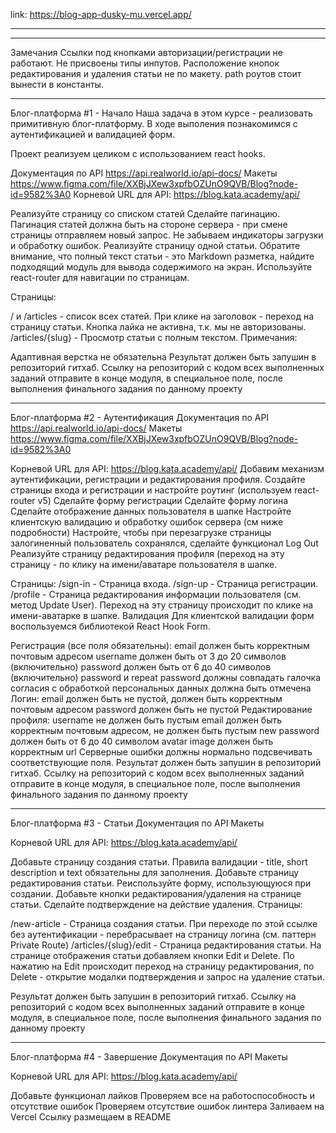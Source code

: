 link: https://blog-app-dusky-mu.vercel.app/


**********************************************************************************************************************
**********************************************************************************************************************
Замечания
Ссылки под кнопками авторизации/регистрации не работают.
Не присвоены типы инпутов.
Расположение кнопок редактирования и удаления статьи не по макету.
path роутов стоит вынести в константы.

**********************************************************************************************************************

Блог-платформа #1 - Начало
Наша задача в этом курсе - реализовать примитивную блог-платформу. В ходе выполения познакомимся 
с аутентификацией и валидацией форм.

Проект реализуем целиком с использованием react hooks.

Документация по API
https://api.realworld.io/api-docs/
Макеты
https://www.figma.com/file/XXBjJXew3xpfbOZUnO9QVB/Blog?node-id=9582%3A0
Корневой URL для API: https://blog.kata.academy/api/

Реализуйте страницу со списком статей
Сделайте пагинацию. Пагинация статей должна быть на стороне сервера - при смене страницы отправляем новый запрос. 
Не забываем индикаторы загрузки и обработку ошибок.
Реализуйте страницу одной статьи. Обратите внимание, что полный текст статьи - это Markdown разметка, найдите 
подходящий модуль для вывода содержимого на экран.
Используйте react-router для навигации по страницам.

Страницы:

/ и /articles - список всех статей. При клике на заголовок - переход на страницу статьи. Кнопка лайка не активна, 
т.к. мы не авторизованы.
/articles/{slug} - Просмотр статьи с полным текстом.
Примечания:

Адаптивная верстка не обязательна
Результат должен быть запушин в репозиторий гитхаб. Ссылку на репозиторий с кодом всех выполненных заданий 
отправите в конце модуля, в специальное поле, после выполнения финального задания по данному проекту

**********************************************************************************************************************

Блог-платформа #2 - Аутентификация
Документация по API
https://api.realworld.io/api-docs/
Макеты
https://www.figma.com/file/XXBjJXew3xpfbOZUnO9QVB/Blog?node-id=9582%3A0

Корневой URL для API: https://blog.kata.academy/api/
Добавим механизм аутентификации, регистрации и редактирования профиля.
Создайте страницы входа и регистрации и настройте роутинг (используем react-router v5)
Сделайте форму регистрации
Сделайте форму логина
Сделайте отображение данных пользователя в шапке
Настройте клиентскую валидацию и обработку ошибок сервера (см ниже подробности)
Настройте, чтобы при перезагрузке страницы залогиненный пользователь сохранялся, сделайте функционал Log Out
Реализуйте страницу редактирования профиля (переход на эту страницу - по клику на имени/аватаре пользователя в шапке.

Страницы:
/sign-in - Страница входа.
/sign-up - Страница регистрации.
/profile - Страница редактирования информации пользователя (см. метод Update User). 
Переход на эту страницу происходит по клике на имени-аватарке в шапке.
Валидация
Для клиентской валидации форм воспользуемся библиотекой React Hook Form.

Регистрация (все поля обязательны):
email должен быть корректным почтовым адресом
username должен быть от 3 до 20 символов (включительно)
password должен быть от 6 до 40 символов (включительно)
password и repeat password должны совпадать
галочка согласия с обработкой персональных данных должна быть отмечена
Логин:
email должен быть не пустой, должен быть корректным почтовым адресом
password должен быть не пустой
Редактирование профиля:
username не должен быть пустым
email должен быть корректным почтовым адресом, не должен быть пустым
new password должен быть от 6 до 40 символом
avatar image должен быть корректным url
Серверные ошибки должны нормально подсвечивать соответствующие поля.
Результат должен быть запушин в репозиторий гитхаб. Ссылку на репозиторий с кодом всех выполненных заданий отправите в конце модуля, 
в специальное поле, после выполнения финального задания по данному проекту

**********************************************************************************************************************

Блог-платформа #3 - Статьи
Документация по API
Макеты

Корневой URL для API: https://blog.kata.academy/api/

Добавьте страницу создания статьи. Правила валидации - title, short description и text обязательны для заполнения.
Добавьте страницу редактирования статьи. Реиспользуйте форму, использующуюся при создании.
Добавьте кнопки редактирования/удаления на странице статьи. Сделайте подтверждение на действие удаления.
Страницы:

/new-article - Страница создания статьи. При переходе по этой ссылке без аутентификации - перебрасывает на страницу логина (см. паттерн Private Route)
/articles/{slug}/edit - Страница редактирования статьи.
На странице отображения статьи добавляем кнопки Edit и Delete. По нажатию на Edit происходит переход на страницу редактирования, по Delete - 
открытие модалки подтверждения и запрос на удаление статьи.

Результат должен быть запушин в репозиторий гитхаб. Ссылку на репозиторий с кодом всех выполненных заданий отправите в конце модуля, 
в специальное поле, после выполнения финального задания по данному проекту

**********************************************************************************************************************

Блог-платформа #4 - Завершение
Документация по API
Макеты

Корневой URL для API: https://blog.kata.academy/api/

Добавьте функционал лайков
Проверяем все на работоспособность и отсутствие ошибок
Проверяем отсутствие ошибок линтера
Заливаем на Vercel
Ссылку размещаем в README